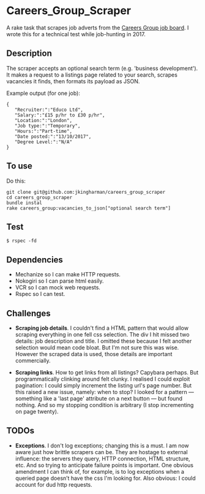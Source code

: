 # Careers_Group_Scraper

A rake task that scrapes job adverts from the [Careers Group job board](https://jobonline.thecareersgroup.co.uk/careersgroup/student/). I wrote
this for a technical test while job-hunting in 2017.

## Description ##

The scraper accepts an optional search term (e.g. 'business development'). It makes a request to a listings page related to your search, scrapes vacancies it finds, then formats its payload as JSON.

Example output (for one job):

```
{  
   "Recruiter:":"Educo Ltd",
   "Salary:":"£15 p/hr to £30 p/hr",
   "Location:":"London",
   "Job type:":"Temporary",
   "Hours:":"Part-time",
   "Date posted:":"13/10/2017",
   "Degree Level:":"N/A"
}
```

## To use ##

Do this:

```
git clone git@github.com:jkingharman/careers_group_scraper
cd careers_group_scraper
bundle instal
rake careers_group:vacancies_to_json["optional search term"]
```

## Test ##

```
$ rspec -fd
```

## Dependencies ##

* Mechanize so I can make HTTP requests.
* Nokogiri so I can parse html easily.
* VCR so I can mock web requests.
* Rspec so I can test.

## Challenges ##

* __Scraping job details__. I couldn't find a HTML pattern that would allow scraping everything in one fell css selection. The div I hit missed two details: job description and title. I omitted these because I felt another selection would mean code bloat. But I'm not sure this was wise. However the scraped data is used, those details are important commercially.

* __Scraping links__. How to get links from all listings? Capybara perhaps. But programmatically clinking around felt clunky. I realised I could exploit pagination: I could simply increment the listing url's page number. But this raised a new issue, namely: when to stop? I looked for a pattern — something like a 'last page' attribute on a next button — but found nothing. And so my stopping condition is arbitrary (I stop incrementing on page twenty).

## TODOs ##

* __Exceptions__. I don't log exceptions; changing this is a must. I am now aware just how brittle scrapers can be. They are hostage to external influence: the servers they query, HTTP connection, HTML structure, etc. And so trying to anticipate failure points is important. One obvious amendment I can think of, for example, is to log exceptions when a queried page doesn’t have the css I'm looking for. Also obvious: I could  account for dud http requests.
